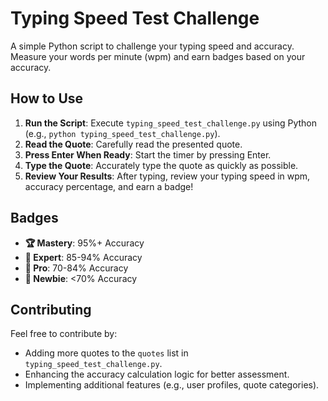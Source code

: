 # Typing Speed Test Challenge

A simple Python script to challenge your typing speed and accuracy. Measure your words per minute (wpm) and earn badges based on your accuracy.

## How to Use

1. **Run the Script**: Execute `typing_speed_test_challenge.py` using Python (e.g., `python typing_speed_test_challenge.py`).
2. **Read the Quote**: Carefully read the presented quote.
3. **Press Enter When Ready**: Start the timer by pressing Enter.
4. **Type the Quote**: Accurately type the quote as quickly as possible.
5. **Review Your Results**: After typing, review your typing speed in wpm, accuracy percentage, and earn a badge!

## Badges

- **🏆 Mastery**: 95%+ Accuracy
- **🥇 Expert**: 85-94% Accuracy
- **🥈 Pro**: 70-84% Accuracy
- **🤖 Newbie**: <70% Accuracy

## Contributing

Feel free to contribute by:
- Adding more quotes to the `quotes` list in `typing_speed_test_challenge.py`.
- Enhancing the accuracy calculation logic for better assessment.
- Implementing additional features (e.g., user profiles, quote categories).
